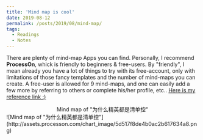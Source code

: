 ```yaml
---
title: 'Mind map is cool'
date: 2019-08-12
permalink: /posts/2019/08/mind-map/
tags:
  - Readings
  - Notes
---
```

There are plenty of mind-map Apps you can find. Personally, I recommend **ProcessOn**, whick is friendly to beginners & free-users. By "friendly", I mean already you have a lot of things to try with its free-account, only with limitations of those fancy templates and the number of mind-maps you can create. A free-user is allowed for 9 mind-maps, and one can easily add a few more by referring to others or complete his/her profile, etc..
[Here is my reference link :)](https://www.processon.com/i/5d517639e4b0ac2b61762e55)

<center>Mind map of "为什么精英都是清单控"</center>
![Mind map of "为什么精英都是清单控"](http://assets.processon.com/chart_image/5d517f8de4b0ac2b617634a8.png)



